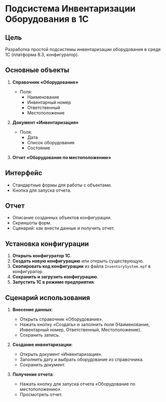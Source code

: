 # Подсистема Инвентаризации Оборудования в 1С

## Цель
Разработка простой подсистемы инвентаризации оборудования в среде 1С (платформа 8.3, конфигуратор).

## Основные объекты

1. **Справочник «Оборудование»**
   - Поля:
     - Наименование
     - Инвентарный номер
     - Ответственный
     - Местоположение

2. **Документ «Инвентаризация»**
   - Поля:
     - Дата
     - Список оборудования
     - Состояние

3. **Отчет «Оборудование по местоположению»**

## Интерфейс
- Стандартные формы для работы с объектами.
- Кнопка для запуска отчета.

## Отчет
- Описание созданных объектов конфигурации.
- Скриншоты форм.
- Сценарий: как внести данные и получить отчет.

## Установка конфигурации

1. **Открыть конфигуратор 1С**.
2. **Создать новую конфигурацию** или открыть существующую.
3. **Скопировать код конфигурации** из файла `InventorySystem.epf` в конфигуратор.
4. **Сохранить и загрузить конфигурацию**.
5. **Запустить 1С в режиме предприятия**.

## Сценарий использования

1. **Внесение данных**:
   - Открыть справочник «Оборудование».
   - Нажать кнопку «Создать» и заполнить поля (Наименование, Инвентарный номер, Ответственный, Местоположение).
   - Сохранить запись.

2. **Создание инвентаризации**:
   - Открыть документ «Инвентаризация».
   - Заполнить дату и выбрать оборудование из справочника.
   - Сохранить документ.

3. **Получение отчета**:
   - Нажать кнопку для запуска отчета «Оборудование по местоположению».
   - Просмотреть отчет.

